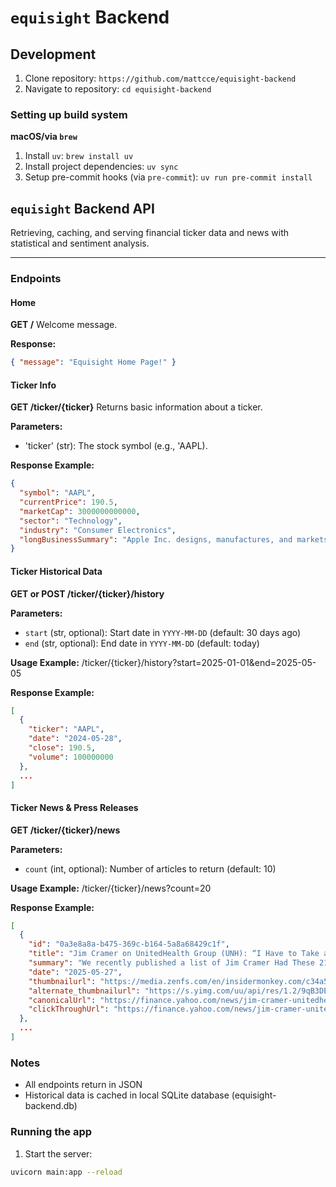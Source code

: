 # `equisight` Backend

## Development

1. Clone repository: `https://github.com/mattcce/equisight-backend`
2. Navigate to repository: `cd equisight-backend`

### Setting up build system

**macOS/via `brew`**

1. Install `uv`: `brew install uv`
2. Install project dependencies: `uv sync`
3. Setup pre-commit hooks (via `pre-commit`): `uv run pre-commit install`

## `equisight` Backend API

Retrieving, caching, and serving financial ticker data and news with statistical and sentiment analysis.

---

### Endpoints

#### Home

**GET /**
Welcome message.

**Response:**
```json
{ "message": "Equisight Home Page!" }
```

#### Ticker Info

**GET /ticker/{ticker}**
Returns basic information about a ticker.

**Parameters:**
- 'ticker' (str): The stock symbol (e.g., 'AAPL).

**Response Example:**
```json
{
  "symbol": "AAPL",
  "currentPrice": 190.5,
  "marketCap": 3000000000000,
  "sector": "Technology",
  "industry": "Consumer Electronics",
  "longBusinessSummary": "Apple Inc. designs, manufactures, and markets smartphones..."
}
```

#### Ticker Historical Data

**GET or POST /ticker/{ticker}/history**

**Parameters:**
- `start` (str, optional): Start date in `YYYY-MM-DD` (default: 30 days ago)
- `end` (str, optional): End date in `YYYY-MM-DD` (default: today)

**Usage Example:**
/ticker/{ticker}/history?start=2025-01-01&end=2025-05-05

**Response Example:**
```json
[
  {
    "ticker": "AAPL",
    "date": "2024-05-28",
    "close": 190.5,
    "volume": 100000000
  },
  ...
]
```

#### Ticker News & Press Releases

**GET /ticker/{ticker}/news**

**Parameters:**
- `count` (int, optional): Number of articles to return (default: 10)

**Usage Example:**
/ticker/{ticker}/news?count=20

**Response Example:**
```json
[
  {
    "id": "0a3e8a8a-b475-369c-b164-5a8a68429c1f",
    "title": "Jim Cramer on UnitedHealth Group (UNH): “I Have to Take a Pass”",
    "summary": "We recently published a list of Jim Cramer Had These 21 Stocks on His Radar...",
    "date": "2025-05-27",
    "thumbnailurl": "https://media.zenfs.com/en/insidermonkey.com/c34a56642082d17e3fa7c8675c6742b3",
    "alternate_thumbnailurl": "https://s.yimg.com/uu/api/res/1.2/9qB3DEDzhZm_JxOjrZMe4w--~B/...",
    "canonicalUrl": "https://finance.yahoo.com/news/jim-cramer-unitedhealth-group-unh-215408103.html",
    "clickThroughUrl": "https://finance.yahoo.com/news/jim-cramer-unitedhealth-group-unh-215408103.html"
  },
  ...
]
```

### Notes
- All endpoints return in JSON
- Historical data is cached in local SQLite database (equisight-backend.db)

### Running the app
1. Start the server:
```bash
uvicorn main:app --reload
```

